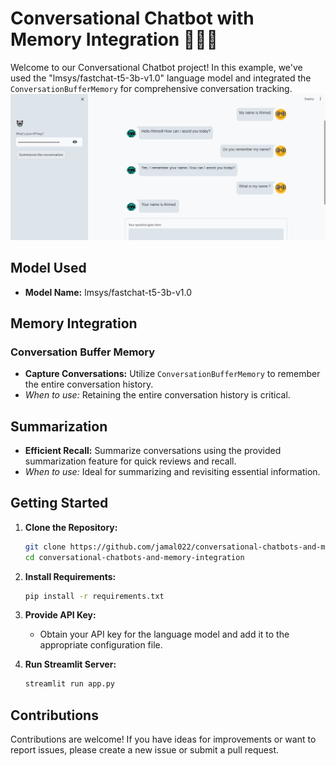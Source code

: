 # Conversational Chatbot with Memory Integration 🤖🧠💬

Welcome to our Conversational Chatbot project! In this example, we've used the "lmsys/fastchat-t5-3b-v1.0" language model and integrated the `ConversationBufferMemory` for comprehensive conversation tracking.
![conversational-chatbots-and-memory-integration](./image.png)
## Model Used

- **Model Name:** lmsys/fastchat-t5-3b-v1.0

## Memory Integration

### Conversation Buffer Memory
- **Capture Conversations:** Utilize `ConversationBufferMemory` to remember the entire conversation history.
- *When to use:* Retaining the entire conversation history is critical.

## Summarization

- **Efficient Recall:** Summarize conversations using the provided summarization feature for quick reviews and recall.
- *When to use:* Ideal for summarizing and revisiting essential information.

## Getting Started

1. **Clone the Repository:**
   ```bash
   git clone https://github.com/jamal022/conversational-chatbots-and-memory-integration.git 
   cd conversational-chatbots-and-memory-integration

2. **Install Requirements:**
   ```bash
   pip install -r requirements.txt

3. **Provide API Key:**
   - Obtain your API key for the language model and add it to the appropriate configuration file.

4. **Run Streamlit Server:**
   ```bash
   streamlit run app.py

## Contributions

Contributions are welcome! If you have ideas for improvements or want to report issues, please create a new issue or submit a pull request.
